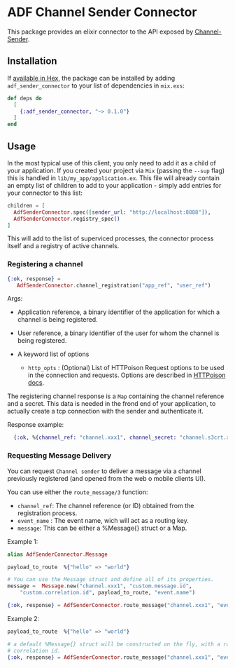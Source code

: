 # ADF Channel Sender Connector

This package provides an elixir connector to the API exposed by [Channel-Sender]().

## Installation

If [available in Hex](https://hex.pm/docs/publish), the package can be installed
by adding `adf_sender_connector` to your list of dependencies in `mix.exs`:

```elixir
def deps do
  [
    {:adf_sender_connector, "~> 0.1.0"}
  ]
end
```

## Usage

In the most typical use of this client, you only need to add it as a child of your
application. If you created your project via `Mix` (passing the `--sup` flag) this
is handled in `lib/my_app/application.ex`. This file will already contain an empty
list of children to add to your application - simply add entries for your 
connector to this list:

```elixir
children = [
  AdfSenderConnector.spec([sender_url: "http://localhost:8888"]),
  AdfSenderConnector.registry_spec()
]
```

This will add to the list of superviced processes, the connector process itself 
and a registry of active channels.

### Registering a channel

```elixir
{:ok, response} = 
   AdfSenderConnector.channel_registration("app_ref", "user_ref")
```

Args:
- Application reference, a binary identifier of the application for which a 
  channel is being registered.
- User reference, a binary identifier of the user for whom the channel is
  being registered.
- A keyword list of options

  - `http_opts` : (Optional) List of HTTPoison Request options to be used in the
    connection and requests. Options are described 
    in [HTTPoison docs](https://hexdocs.pm/httpoison/HTTPoison.Request.html).

The registering channel response is a `Map` containing the channel reference and 
a secret. This data is needed in the frond end of your application, to actually
create a tcp connection with the sender and authenticate it.

Response example:

```elixir
  {:ok, %{channel_ref: "channel.xxx1", channel_secret: "channel.s3crt.xyz"}}
```

### Requesting Message Delivery

You can request `Channel sender` to deliver a message via a channel previously 
registered (and opened from the web o mobile clients UI).

You can use either the `route_message/3` function:

  - `channel_ref`: The channel reference (or ID) obtained from the registration
    process.
  - `event_name` : The event name, wich will act as a routing key.
  - `message`:   This can be either a %Message{} struct or a Map.

Example 1:

```elixir
alias AdfSenderConnector.Message

payload_to_route  %{"hello" => "world"}

# You can use the Message struct and define all of its properties.
message =  Message.new("channel.xxx1", "custom.message.id", 
    "custom.correlation.id", payload_to_route, "event.name")

{:ok, response} = AdfSenderConnector.route_message("channel.xxx1", "event.name", message)
```

Example 2:

```elixir
payload_to_route  %{"hello" => "world"}

# a default %Message{} struct will be constructed on the fly, with a random message_id, and nil
# correlation id.
{:ok, response} = AdfSenderConnector.route_message("channel.xxx1", "event.name", payload_to_route)
```






